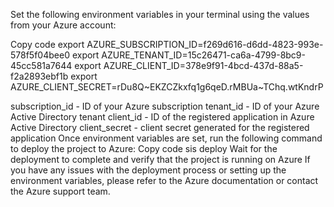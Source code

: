 Set the following environment variables in your terminal using the values from your Azure account:

Copy code
export AZURE_SUBSCRIPTION_ID=f269d616-d6dd-4823-993e-578f5f04bee0
export AZURE_TENANT_ID=15c26471-ca6a-4799-8bc9-45cc581a7644
export AZURE_CLIENT_ID=378e9f91-4bcd-437d-88a5-f2a2893ebf1b
export AZURE_CLIENT_SECRET=rDu8Q~EKZCZkxfq1g6qeD.rMBUa~TChq.wtKndrP

subscription_id - ID of your Azure subscription
tenant_id - ID of your Azure Active Directory tenant
client_id - ID of the registered application in Azure Active Directory
client_secret - client secret generated for the registered application
Once environment variables are set, run the following command to deploy the project to Azure:
Copy code
sis deploy
Wait for the deployment to complete and verify that the project is running on Azure
If you have any issues with the deployment process or setting up the environment variables, please refer to the Azure documentation or contact the Azure support team.